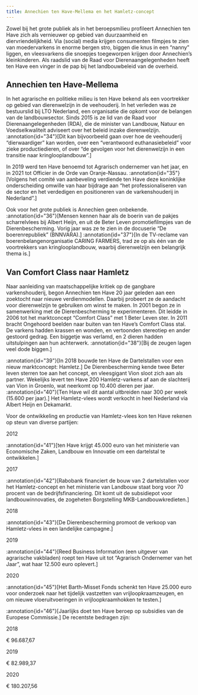 ```yaml
---
title: Annechien ten Have-Mellema en het Hamletz-concept
---
```

Zowel bij het grote publiek als in het beroepsmilieu profileert Annechien ten Have zich als vernieuwer op gebied van duurzaamheid en diervriendelijkheid. Via (social) media krijgen consumenten filmpjes te zien van moedervarkens in enorme bergen stro, biggen die knus in een “nanny” liggen, en vleesvarkens die snoepjes toegeworpen krijgen door Annechien’s kleinkinderen. Als raadslid van de Raad voor Dierenaangelegenheden heeft ten Have een vinger in de pap bij het landbouwbeleid van de overheid.

## Annechien ten Have-Mellema

In het agrarische en politieke milieu is ten Have bekend als een voortrekker op gebied van dierenwelzijn in de veehouderij. In het verleden was ze bestuurslid bij LTO Nederland, een organisatie die opkomt voor de belangen van de landbouwsector. Sinds 2015 is ze lid van de Raad voor Dierenaangelegenheden (RDA), die de minister van Landbouw, Natuur en Voedselkwaliteit adviseert over het beleid inzake dierenwelzijn. :annotation{id="34"}[Dit kan bijvoorbeeld gaan over hoe de veehouderij “dierwaardiger” kan worden, over een “verantwoord euthanasiebeleid” voor zieke productiedieren, of over “de gevolgen voor het dierenwelzijn in een transitie naar kringlooplandbouw”.]

In 2019 werd ten Have benoemd tot Agrarisch ondernemer van het jaar, en in 2021 tot Officier in de Orde van Oranje-Nassau. :annotation{id="35"}[Volgens het comité van aanbeveling verdiende ten Have deze koninklijke onderscheiding omwille van haar bijdrage aan “het professionaliseren van de sector en het verdedigen en positioneren van de varkenshouderij in Nederland”.]

Ook voor het grote publiek is Annechien geen onbekende. :annotation{id="36"}[Mensen kennen haar als de boerin van de pakjes scharrelvlees bij Albert Heijn, en uit de Beter Leven promotiefilmpjes van de Dierenbescherming. Vorig jaar was ze te zien in de docuserie “De boerenrepubliek” (BNNVARA).] :annotation{id="37"}[In de TV-reclame van boerenbelangenorganisatie CARING FARMERS, trad ze op als één van de voortrekkers van kringlooplandbouw, waarbij dierenwelzijn een belangrijk thema is.]

## Van Comfort Class naar Hamletz

Naar aanleiding van maatschappelijke kritiek op de gangbare varkenshouderij, begon Annechien ten Have 20 jaar geleden aan een zoektocht naar nieuwe verdienmodellen. Daarbij probeert ze de aandacht voor dierenwelzijn te gebruiken om winst te maken. In 2001 begon ze in samenwerking met de Dierenbescherming te experimenteren. Dit leidde in 2006 tot het marktconcept “Comfort Class” met 1 Beter Leven ster. In 2011 bracht Ongehoord beelden naar buiten van ten Have’s Comfort Class stal. De varkens hadden krassen en wonden, en vertoonden stereotiep en ander gestoord gedrag. Een biggetje was verlamd, en 2 dieren hadden uitstulpingen aan hun achterwerk. :annotation{id="38"}[Bij de zeugen lagen veel dode biggen.]

:annotation{id="39"}[In 2018 bouwde ten Have de Dartelstallen voor een nieuw marktconcept: Hamletz.] De Dierenbescherming kende twee Beter leven sterren toe aan het concept, en vleesgigant Vion sloot zich aan als partner. Wekelijks levert ten Have 200 Hamletz-varkens af aan de slachterij van Vion in Groenlo, wat neerkomt op 10.400 dieren per jaar. :annotation{id="40"}[Ten Have wil dit aantal uitbreiden naar 300 per week (15.600 per jaar).] Het Hamletz-vlees wordt verkocht in heel Nederland via Albert Heijn en Dekamarkt.

Voor de ontwikkeling en productie van Hamletz-vlees kon ten Have rekenen op steun van diverse partijen:

2012

:annotation{id="41"}[ten Have krijgt 45.000 euro van het ministerie van Economische Zaken, Landbouw en Innovatie om een dartelstal te ontwikkelen.]

2017

:annotation{id="42"}[Rabobank financiert de bouw van 2 dartelstallen voor het Hamletz-concept en het ministerie van Landbouw staat borg voor 70 procent van de bedrijfsfinanciering. Dit komt uit de subsidiepot voor landbouwinnovaties, de zogeheten Borgstelling MKB-Landbouwkredieten.]

2018

:annotation{id="43"}[De Dierenbescherming promoot de verkoop van Hamletz-vlees in een landelijke campagne.]

2019

:annotation{id="44"}[Reed Business Information (een uitgever van agrarische vakbladen) roept ten Have uit tot “Agrarisch Ondernemer van het Jaar”, wat haar 12.500 euro oplevert.]

2020

:annotation{id="45"}[Het Barth-Misset Fonds schenkt ten Have 25.000 euro voor onderzoek naar het tijdelijk vastzetten van vrijloopkraamzeugen, en om nieuwe vloeruitvoeringen in vrijloopkraamhokken te testen.]

:annotation{id="46"}[Jaarlijks doet ten Have beroep op subsidies van de Europese Commissie.] De recentste bedragen zijn:

2018

€ 96.687,67

2019

€ 82.989,37

2020

€ 180.207,56
